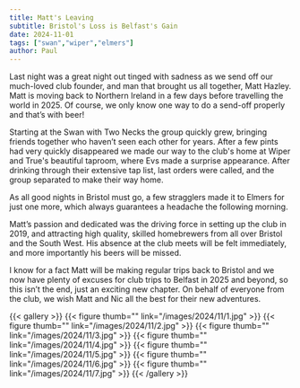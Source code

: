```yaml
---
title: Matt's Leaving
subtitle: Bristol's Loss is Belfast's Gain
date: 2024-11-01
tags: ["swan","wiper","elmers"]
author: Paul
---
```


Last night was a great night out tinged with sadness as we send off our much-loved club founder, and man that brought us all together, Matt Hazley. Matt is moving back to Northern Ireland in a few days before travelling the world in 2025. Of course, we only know one way to do a send-off properly and that’s with beer!

Starting at the Swan with Two Necks the group quickly grew, bringing friends together who haven’t seen each other for years. After a few pints had very quickly disappeared we made our way to the club's home at Wiper and True's beautiful taproom, where Evs made a surprise appearance. After drinking through their extensive tap list, last orders were called, and the group separated to make their way home.

As all good nights in Bristol must go, a few stragglers made it to Elmers for just one more, which always guarantees a headache the following morning.

Matt’s passion and dedicated was the driving force in setting up the club in 2019, and attracting high quality, skilled homebrewers from all over Bristol and the South West. His absence at the club meets will be felt immediately, and more importantly his beers will be missed. 

I know for a fact Matt will be making regular trips back to Bristol and we now have plenty of excuses for club trips to Belfast in 2025 and beyond, so this isn’t the end, just an exciting new chapter. On behalf of everyone from the club, we wish Matt and Nic all the best for their new adventures.


{{< gallery >}}
{{< figure thumb="" link="/images/2024/11/1.jpg" >}}
{{< figure thumb="" link="/images/2024/11/2.jpg" >}}
{{< figure thumb="" link="/images/2024/11/3.jpg" >}}
{{< figure thumb="" link="/images/2024/11/4.jpg" >}}
{{< figure thumb="" link="/images/2024/11/5.jpg" >}}
{{< figure thumb="" link="/images/2024/11/6.jpg" >}}
{{< figure thumb="" link="/images/2024/11/7.jpg" >}}
{{< /gallery >}}